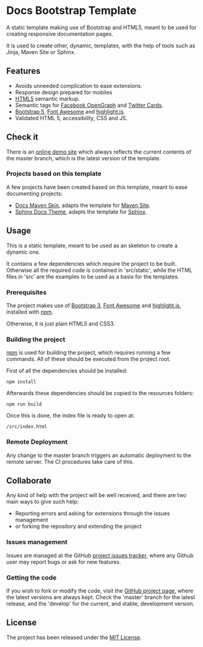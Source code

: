 # Docs Bootstrap Template

A static template making use of Bootstrap and HTML5, meant to be used for creating responsive documentation pages.

It is used to create other, dynamic, templates, with the help of tools such as Jinja, Maven Site or Sphinx.

## Features

- Avoids unneeded complication to ease extensions.
- Response design prepared for mobiles
- [HTML5][html5] semantic markup.
- Semantic tags for [Facebook OpenGraph][opengraph] and [Twitter Cards][twitter-cards].
- [Bootstrap 5][bootstrap], [Font Awesome][fontawesome] and [highlight.js][highlightjs].
- Validated HTML 5, accessibility, CSS and JS.

## Check it

There is an [online demo site][demo-site] which always reflects the current contents of the master branch, which is the latest version of the template.

### Projects based on this template

A few projects have been created based on this template, meant to ease documenting projects:

- [Docs Maven Skin][docs-maven-skin], adapts the template for [Maven Site][maven-site].
- [Sphinx Docs Theme][sphinx-docs-theme], adapts the template for [Sphinx][sphinx].

## Usage

This is a static template, meant to be used as an skeleton to create a dynamic one.

It contains a few dependencies which require the project to be built. Otherwise all the required code is contained in 'src/static', while the HTML files in 'src' are the examples to be used as a basis for the templates.

### Prerequisites

The project makes use of [Bootstrap 3][bootstrap], [Font Awesome][fontawesome] and [highlight.js][highlightjs], installed with [npm][npm].

Otherwise, it is just plain HTML5 and CSS3.

### Building the project

[npm][npm] is used for building the project, which requires running a few commands. All of these should be executed from the project root.

First of all the dependencies should be installed:

```
npm install
```

Afterwards these dependencies should be copied to the resources folders:

```
npm run build
```

Once this is done, the index file is ready to open at:

```
/src/index.html
```

### Remote Deployment

Any change to the master branch triggers an automatic deployment to the remote server. The CI procedures take care of this.

## Collaborate

Any kind of help with the project will be well received, and there are two main ways to give such help:

- Reporting errors and asking for extensions through the issues management
- or forking the repository and extending the project

### Issues management

Issues are managed at the GitHub [project issues tracker][issues], where any Github user may report bugs or ask for new features.

### Getting the code

If you wish to fork or modify the code, visit the [GitHub project page][scm], where the latest versions are always kept. Check the 'master' branch for the latest release, and the 'develop' for the current, and stable, development version.

## License

The project has been released under the [MIT License][license].

[demo-site]: http://docs.bernardomg.com/docs-bootstrap-template/
[issues]: https://github.com/Bernardo-MG/docs-bootstrap-template/issues
[license]: http://www.opensource.org/licenses/mit-license.php
[npm]: https://www.npmjs.com/
[scm]: http://github.com/Bernardo-MG/docs-bootstrap-template

[docs-maven-skin]: https://github.com/Bernardo-MG/docs-maven-skin
[sphinx-docs-theme]: https://github.com/Bernardo-MG/sphinx-docs-theme

[maven-site]: https://maven.apache.org/plugins/maven-site-plugin
[sphinx]: http://sphinx-doc.org/

[opengraph]: http://ogp.me/
[twitter-cards]: https://dev.twitter.com/cards/overview

[html5]: http://www.w3.org/TR/html5/

[bootstrap]: http://getbootstrap.com/
[fontawesome]: https://fortawesome.github.io/Font-Awesome/
[highlightjs]: https://highlightjs.org/
